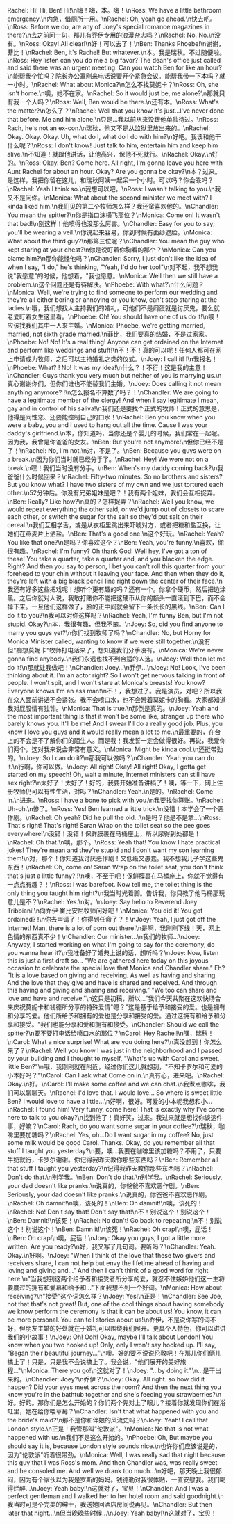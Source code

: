 Rachel: Hi! Hi, Ben! Hi!\n嗨！嗨，本。嗨！\nRoss: We have a little bathroom emergency.\n内急，借厕所一用。\nRachel: Oh, yeah go ahead.\n快去吧。\nRoss: Before we do, are any of Joey's special romance magazines in there?\n去之前问一句，那儿有乔伊专用的浪漫杂志吗？\nRachel: No. No.\n没有。\nRoss: Okay! All clear!\n好！可以去了！\nBen: Thanks Phoebe!\n谢谢，菲比！\nRachel: Ben, it's Rachel! But whatever.\n本。我是瑞秋。不过随便啦。\nRoss: Hey listen can you do me a big favor? The dean's office just called and said there was an urgent meeting. Can you watch Ben for like an hour?\n能帮我个忙吗？院长办公室刚来电话说要开个紧急会议。能帮我带一下本吗？就一小时。\nRachel: What about Monica?\n怎么不找莫妮卡？\nRoss: Oh, she isn't home.\n噢，她不在家。\nRachel: So it would just be, me alone?\n那就只有我一个人吗？\nRoss: Well, Ben would be there.\n还有本。\nRoss: What's the matter?\n怎么了？\nRachel: Well that you know it's just…I've never done that before. Me and him alone.\n只是...我以前从来没跟他单独待过。\nRoss: Rach, he's not an ex-con.\n瑞秋，他又不是从监狱里放出来的。\nRachel: Okay. Okay. Okay. Uh, what do I, what do I do with him?\n好吧。我该和他干什么呢？\nRoss: I don't know! Just talk to him, entertain him and keep him alive.\n不知道！就跟他讲话，让他高兴，保他不死就行。\nRachel: Okay.\n好的。\nRoss: Okay. Ben? Come here. All right, I'm gonna leave you here with Aunt Rachel for about an hour. Okay? Are you gonna be okay?\n本？过来。是这样，我把你留在这儿，和瑞秋阿姨一起呆一个小时。可以吗？你会乖吗？\nRachel: Yeah I think so.\n我想可以吧。\nRoss: I wasn't talking to you.\n我又不是问你。\nMonica: What about the second minister we meet with? I kinda liked him.\n我们见的第二个牧师怎么样？我还蛮喜欢他的。\nChandler: You mean the spitter?\n你是指口沫横飞那位？\nMonica: Come on! It wasn't that bad!\n别这样！他喷得也没那么厉害。\nChandler: Easy for you to say; you'll be wearing a veil.\n你说起来容易，你到时候有面纱遮脸。\nMonica: What about the third guy?\n那第三位呢？\nChandler: You mean the guy who kept staring at your chest?\n你是说盯着你胸看的那个？\nMonica: Can you blame him?\n那你能怪他吗？\nChandler: Sorry, I just don't like the idea of when I say, "I do," he's thinking, "Yeah, I'd do her too!"\n对不起，我不想我说"我愿意"的时候，他想着，"我也愿意。\nMonica: Well then we still have a problem.\n这个问题还是有待解决。\nPhoebe: With what?\n什么问题？\nMonica: Well, we're trying to find someone to perform our wedding and they're all either boring or annoying or you know, can't stop staring at the ladies.\n哦，我们想找人主持我们的婚礼，可他们不是闷蛋就是讨厌鬼，要么就老爱盯着女生这里看。\nPhoebe: Oh! You should have one of us do it!\n噢！应该找我们其中一人来主婚。\nMonica: Phoebe, we're getting married, married, not sixth grade married.\n菲比，我们要真的结婚，不是过家家。\nPhoebe: No! No! It's a real thing! Anyone can get ordained on the Internet and perform like weddings and stuff!\n不！不！真的可以呢！任何人都可在网上申请成为牧师，之后可以主持婚礼之类的仪式。\nJoey: I call it! !\n我报名！\nPhoebe: What? ! No! It was my idea!\n什么？！不行！这是我的主意！\nChandler: Guys thank you very much but neither of you is marrying us.\n真心谢谢你们，但你们谁也不能替我们主婚。\nJoey: Does calling it not mean anything anymore? !\n怎么报名不算数了吗？！\nChandler: We are going to have a legitimate member of the clergy! And when I say legitimate I mean, gay and in control of his saliva!\n我们还是要找个正式的牧师！正式的意思是，他得是同性恋、还要能控制自己的口水！\nRachel: Ben you know when you were a baby, you and I used to hang out all the time. Cause I was your daddy's girlfriend.\n本，你知道吗，当你还是个婴儿的时候，我们常在一起呢。因为我，我曾是你爸爸的女友。\nBen: But you're not anymore!\n但你已经不是了！\nRachel: No, I'm not.\n对，不是了。\nBen: Because you guys were on a break.\n因为你们当时就已经分手了。\nRachel: Hey! We were not on a break.\n嘿！我们当时没有分手。\nBen: When's my daddy coming back?\n我爸爸什么时候回来？\nRachel: Fifty-two minutes. So no brothers and sisters? But you know what? I have two sisters of my own and we just tortured each other.\n52分钟后。你没有兄弟姐妹是吧？！我有两个姐妹，我们会互相捉弄。\nBen: Really? Like how?\n真的？怎样捉弄？\nRachel: Well you know, we would repeat everything the other said, or we'd jump out of closets to scare each other, or switch the sugar for the salt so they'd put salt on their cereal.\n我们互相学舌，或是从衣柜里跳出来吓唬对方，或者把糖和盐互换，让她们在燕麦片上洒盐。\nBen: That's a good one.\n这个好玩。\nRachel: Yeah? You like that one?\n是吗？你喜欢这个？\nBen: Yeah, you're funny.\n喜欢，你很有趣。\nRachel: I'm funny? Oh thank God! Well hey, I've got a ton of these! You take a quarter, take a quarter and, and you blacken the edge. Right? And then you say to person, I bet you can't roll this quarter from your forehead to your chin without it leaving your face. And then when they do it, they're left with a big black pencil line right down the center of their face.\n我还有好多这些把戏呢！想听个更有趣的吗？还有一个。你拿个硬币，然后把边涂黑。之后你就对人说，我敢打赌你不能把这硬币从你的额头一直滚到下巴，而不会掉下来。一旦他们这样做了，脸的正中间就会留下一条长长的黑线。\nBen: Can I do it to you?\n我可以对你这样吗？\nRachel: Yeah, I'm funny Ben, but I'm not stupid. Okay?\n本，我很有趣，但我不笨。\nJoey: So, did you find anyone to marry you guys yet?\n你们找到牧师了吗？\nChandler: No, but Horny for Monica Minister called, wanting to know if we were still together.\n没有 但"痴想莫妮卡"牧师打电话来了，想知道我们分手没有。\nMonica: We're never gonna find anybody.\n我们永远也找不到合适的人选。\nJoey: Well then let me do it!\n那就让我做吧！\nChandler: Joey…\n乔伊…\nJoey: No! Look, I've been thinking about it. I'm an actor right? So I won't get nervous talking in front of people. I won't spit, and I won't stare at Monica's breasts! You know? Everyone knows I'm an ass man!\n不！，我想过了。我是演员，对吧？所以我在众人面前讲话不会紧张。我不会喷口水，也不会瞪着莫妮卡的胸看。大家都知道我对屁股情有独钟。\nMonica: That is true.\n那倒是真的。\nJoey: Yeah and the most important thing is that it won't be some like, stranger up there who barely knows you. It'll be me! And I swear I'll do a really good job. Plus, you know I love you guys and it would really mean a lot to me.\n最重要的，在台上的不会是不了解你们的陌生人。而是我！我发誓一定会做得很好。再说，我爱你们两个，这对我来说会非常有意义。\nMonica: Might be kinda cool.\n还挺带劲的。\nJoey: So I can do it?\n那我可以做吗？\nChandler: Yeah you can do it.\n行啊，你可以做。\nJoey: All right! Okay! All right! Okay, I gotta get started on my speech! Oh, wait a minute, Internet ministers can still have sex right?\n太好了！太好了！好的，我要开始准备讲稿了！噢，等一下，网上注册牧师仍可以有性生活，对吗？\nChandler: Yeah.\n是的。\nRachel: Come in.\n进来。\nRoss: I have a bone to pick with you.\n我要找你算账。\nRachel: Uh-oh.\n惨了。\nRoss: Yes! Ben learned a little trick.\n没错！本学会了一个恶作剧。\nRachel: Oh yeah? Did he pull the old…\n是吗？他是不是拿…\nRoss: That's right! That's right! Saran Wrap on the toilet seat so the pee goes everywhere!\n没错！没错！保鲜膜裹在马桶座上，所以尿得到处都是！\nRachel: Oh that.\n噢，那个。\nRoss: Yeah that! You know I hate practical jokes! They're mean and they're stupid and I don't want my son learning them!\n对，那个！你知道我讨厌恶作剧！又低级又愚蠢。我不想我儿子学这些鬼东西！\nRachel: Oh, come on! Saran Wrap on the toilet seat, you don't think that's just a little funny? !\n噢，不至于吧！保鲜膜裹在马桶座上，你就不觉得有一点点有趣？！\nRoss: I was barefoot. Now tell me, the toilet thing is the only thing you taught him right?\n我当时光着脚。告诉我，你只教了他马桶那玩意儿是不？\nRachel: Yes.\n对。\nJoey: Say hello to Reverend Joey Tribbiani!\n向乔伊·崔比安尼牧师问好吧！\nMonica: You did it! You got ordained? !\n你去申请了！你得到任命了？！\nJoey: Yeah, I just got off the Internet! Man, there is a lot of porn out there!\n是啊，我刚刚下线！天，网上色情的东西真不少！\nChandler: Our minister…\n我们的牧师…\nJoey: Anyway, I started working on what I'm going to say for the ceremony, do you wanna hear it?\n我准备好了婚典上说的话，想听吗？\nJoey: Now, listen this is just a first draft so… "We are gathered here today on this joyous occasion to celebrate the special love that Monica and Chandler share." Eh? "It is a love based on giving and receiving. As well as having and sharing. And the love that they give and have is shared and received. And through this having and giving and sharing and receiving." "We too can share and love and have and receive."\n这只是初稿，所以…"我们今天共聚在这欢快场合来庆祝莫妮卡和钱德所分享的特殊爱情"嗯？"这是基于给予和接受的爱。也是拥有和分享的爱。他们所给予和拥有的爱也是分享和接受的爱。通过这拥有和给予和分享和接受。"我们也能分享和爱和拥有和接受。\nChandler: Should we call the spitter?\n要不要打电话给喷口水的那位？\nCarol: Hey Rachel!\n嘿，瑞秋！\nCarol: What a nice surprise! What are you doing here?\n真没想到！你怎么来了？\nRachel: Well you know I was just in the neighborhood and I passed by your building and I thought to myself, "What's up with Carol and sweet, little Ben?"\n哦，我刚刚就在附近，经过你们这儿就想到，"不知卡罗尔和可爱的小本好吗？"\nCarol: Can I ask what Come on in.\n真有心，进来吧。\nRachel: Okay.\n好。\nCarol: I'll make some coffee and we can chat.\n我煮点咖啡，我们可以聊聊天。\nRachel: I'd love that. I would love… So where is sweet little Ben? I would love to have a little…\n好啊，很好。可爱的小本呢我想和小…\nRachel: I found him! Very funny, come here! That is exactly why I've come here to talk to you okay?\n找到他了！真好笑，过来。我过来就是想找你谈这件事，好嘛？\nCarol: Rach, do you want some sugar in your coffee?\n瑞秋，咖啡里要加糖吗？\nRachel: Yes, oh…Do I want sugar in my coffee? No, just some milk would be good Carol. Thanks. Okay, do you remember all that stuff I taught you yesterday?\n要，噢…我要在咖啡里该加糖吗？不用了，只要牛奶就行，卡罗尔谢谢。你记得我昨天教你那些东西吗？\nBen: Remember all that stuff I taught you yesterday?\n记得我昨天教你那些东西吗？\nRachel: Don't do that.\n别学我。\nBen: Don't do that.\n别学我。\nRachel: Seriously, your dad doesn't like pranks.\n说真的，你爸爸不喜欢恶作剧。\nBen: Seriously, your dad doesn't like pranks.\n说真的，你爸爸不喜欢恶作剧。\nRachel: Oh damnit!\n噢，该死的！\nBen: Oh damnit!\n噢，该死的！\nRachel: No! Don't say that! Don't say that!\n不！别说这个！别说这个！\nBen: Damnit!\n该死！\nRachel: No don't! Go back to repeating!\n不！别说这个！别说这个！\nBen: Damn it!\n该死！\nRachel: Oh crap!\n噢，屁话！\nBen: Oh crap!\n噢，屁话！\nJoey: Okay you guys, I got a little more written. Are you ready?\n好，我又写了几句词。要听吗？\nChandler: Yeah. Okay.\n好啊。\nJoey: "When I think of the love that these two givers and receivers share, I can not help but envy the lifetime ahead of having and loving and giving and…" And then I can't think of a good word for right here.\n"当我想到这两个给予者和接受者所分享的爱，就忍不住嫉妒他们这一生将要度过的拥有和爱慕和给予和…"下面我想不到一个好词。\nMonica: How about receiving?\n"接受"这个词怎么样？\nJoey: Yes!\n正是！\nChandler: See Joe, not that that's not great! But, one of the cool things about having somebody we know perform the ceremony is that it can be about us! You know, it can be more personal. You can tell stories about us!\n乔伊，不是说你写的词不好，但朋友主婚的好处就在于婚礼可以围绕我们展开。更具个人特色，你可以讲讲我们的小故事！\nJoey: Oh! Ooh! Okay, maybe I'll talk about London! You know when you two hooked up! Only, only I won't say hooked up. I'll say, "Began their beautiful journey…"\n噢。好的要不说说伦敦吧！在那儿你们俩儿搞上了！只是，只是我不会说搞上了。我会说，"他们展开的美好旅程…"\nMonica: There you go!\n这就对了！\nJoey: "…by doing it."\n…是干出来的。\nChandler: Joey?\n乔伊？\nJoey: Okay. All right. so how did it happen? Did your eyes meet across the room? And then the next thing you know you're in the bathtub together and she's feeding you strawberries?\n好。好的。那你们是怎么开始的？你们两个先对上了眼儿？接着你就发现你们在浴缸里，她在给你喂草莓？\nChandler: Isn't that what happened with you and the bride's maid?\n那不是你和伴娘的风流史吗？\nJoey: Yeah! I call that London style.\n正是！我管那叫"伦敦派"。\nMonica: No that is not what happened with us.\n我们不是这么开始的。\nPhoebe: Oh, But maybe you should say it is, because London style sounds nice.\n也许你们应该说是的，因为"伦敦派"听着很带劲。\nMonica: Well, I was really sad that night because this guy that I was Ross's mom. And then Chandler was, was really sweet and he consoled me. And well we drank too much…\n好吧，那天晚上我很郁闷，因为有个家伙以为我是罗斯的妈妈。钱德勒对我很体贴，一直安慰我。我们喝得烂醉…\nJoey: Yeah baby!\n这就对了，宝贝！\nChandler: And I was a perfect gentleman and I walked her to her hotel room and said goodnight.\n我当时可是个完美的绅士，我送她回酒店房间说再见。\nChandler: But then later that night…\n但当晚晚些时候…\nJoey: Yeah baby!\n这就对了，宝贝！
        